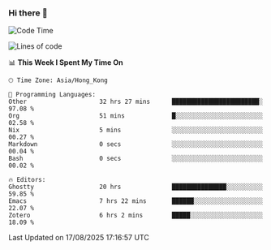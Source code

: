 ### Hi there 👋

<!--
**nicehiro/nicehiro** is a ✨ _special_ ✨ repository because its `README.md` (this file) appears on your GitHub profile.

Here are some ideas to get you started:

- 🔭 I’m currently working on ...
- 🌱 I’m currently learning ...
- 👯 I’m looking to collaborate on ...
- 🤔 I’m looking for help with ...
- 💬 Ask me about ...
- 📫 How to reach me: ...
- 😄 Pronouns: ...
- ⚡ Fun fact: ...
-->

<!--START_SECTION:waka-->
![Code Time](http://img.shields.io/badge/Code%20Time-914%20hrs%202%20mins-blue)

![Lines of code](https://img.shields.io/badge/From%20Hello%20World%20I%27ve%20Written-1.7%20million%20lines%20of%20code-blue)

📊 **This Week I Spent My Time On** 

```text
🕑︎ Time Zone: Asia/Hong_Kong

💬 Programming Languages: 
Other                    32 hrs 27 mins      ████████████████████████░   97.08 % 
Org                      51 mins             █░░░░░░░░░░░░░░░░░░░░░░░░   02.58 % 
Nix                      5 mins              ░░░░░░░░░░░░░░░░░░░░░░░░░   00.27 % 
Markdown                 0 secs              ░░░░░░░░░░░░░░░░░░░░░░░░░   00.04 % 
Bash                     0 secs              ░░░░░░░░░░░░░░░░░░░░░░░░░   00.02 % 

🔥 Editors: 
Ghostty                  20 hrs              ███████████████░░░░░░░░░░   59.85 % 
Emacs                    7 hrs 22 mins       ██████░░░░░░░░░░░░░░░░░░░   22.07 % 
Zotero                   6 hrs 2 mins        █████░░░░░░░░░░░░░░░░░░░░   18.09 % 
```


 Last Updated on 17/08/2025 17:16:57 UTC
<!--END_SECTION:waka-->
